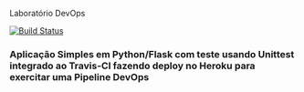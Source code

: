 Laboratório DevOps

[![Build Status](https://app.travis-ci.com/GabrielSMB/devopslab-MBA.svg?branch=main)](https://app.travis-ci.com/GabrielSMB/devopslab-MBA)

### Aplicação Simples em Python/Flask com teste usando Unittest integrado ao Travis-CI fazendo deploy no Heroku para exercitar uma Pipeline DevOps